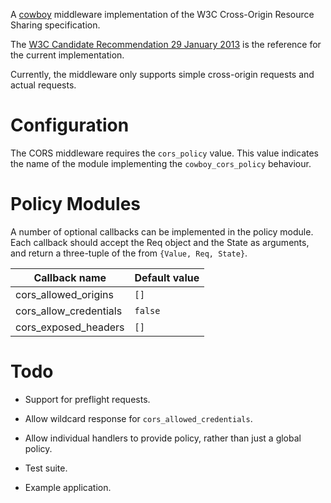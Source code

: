 A [cowboy](https://github.com/extend/cowboy) middleware implementation
of the W3C Cross-Origin Resource Sharing specification.

The [W3C Candidate Recommendation 29 January
2013](http://www.w3.org/TR/2013/CR-cors-20130129/) is the reference
for the current implementation.

Currently, the middleware only supports simple cross-origin requests
and actual requests.

# Configuration

The CORS middleware requires the `cors_policy` value.  This value
indicates the name of the module implementing the `cowboy_cors_policy`
behaviour.

# Policy Modules

A number of optional callbacks can be implemented in the policy
module.  Each callback should accept the Req object and the State as
arguments, and return a three-tuple of the from `{Value, Req, State}`.

| Callback name          | Default value             |
| ---------------------- | ------------------------- |
| cors_allowed_origins   | `[]`                      |
| cors_allow_credentials | `false`                   |
| cors_exposed_headers   | `[]`                      |

# Todo

* Support for preflight requests.

* Allow wildcard response for `cors_allowed_credentials`.

* Allow individual handlers to provide policy, rather than just a
  global policy.

* Test suite.

* Example application.
